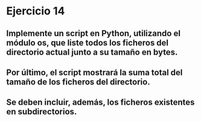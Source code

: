 # Ejercicio 14
## Implemente un script en Python, utilizando el módulo os, que liste todos los ficheros del directorio actual junto a su tamaño en bytes. 
## Por último, el script mostrará la suma total del tamaño de los ficheros del directorio. 
## Se deben incluir, además, los ficheros existentes en subdirectorios.